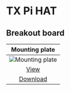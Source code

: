# TX Pi HAT

## Breakout board

| Mounting plate |
|:---:|
| ![Mounting plate](../images/stl/breakout_base.png) |
| [View](breakout_base.stl) |
| [Download](breakout_base.stl?raw=true) |
